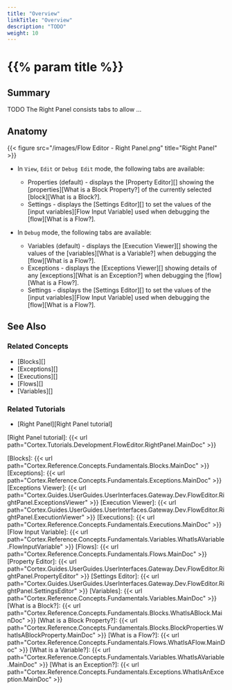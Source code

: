 ```yaml
---
title: "Overview"
linkTitle: "Overview"
description: "TODO"
weight: 10
---
```


# {{% param title %}}

## Summary
TODO
The Right Panel consists tabs to allow ...

## Anatomy

{{< figure src="/images/Flow Editor - Right Panel.png" title="Right Panel" >}}

* In `View`, `Edit` or `Debug Edit` mode, the following tabs are available:

  * Properties (default) - displays the [Property Editor][] showing the [properties][What is a Block Property?] of the currently selected [block][What is a Block?].
  * Settings - displays the [Settings Editor][] to set the values of the [input variables][Flow Input Variable] used when debugging the [flow][What is a Flow?].

* In `Debug` mode, the following tabs are available:

  * Variables (default) - displays the [Execution Viewer][] showing the values of the [variables][What is a Variable?] when debugging the [flow][What is a Flow?].
  * Exceptions - displays the [Exceptions Viewer][] showing details of any [exceptions][What is an Exception?] when debugging the [flow][What is a Flow?].
  * Settings - displays the [Settings Editor][] to set the values of the [input variables][Flow Input Variable] used when debugging the [flow][What is a Flow?].

## See Also

### Related Concepts

* [Blocks][]
* [Exceptions][]
* [Executions][]
* [Flows][]
* [Variables][]

### Related Tutorials

* [Right Panel][Right Panel tutorial]

[Right Panel tutorial]: {{< url path="Cortex.Tutorials.Development.FlowEditor.RightPanel.MainDoc" >}}

[Blocks]: {{< url path="Cortex.Reference.Concepts.Fundamentals.Blocks.MainDoc" >}}
[Exceptions]: {{< url path="Cortex.Reference.Concepts.Fundamentals.Exceptions.MainDoc" >}}
[Exceptions Viewer]: {{< url path="Cortex.Guides.UserGuides.UserInterfaces.Gateway.Dev.FlowEditor.RightPanel.ExceptionsViewer" >}}
[Execution Viewer]: {{< url path="Cortex.Guides.UserGuides.UserInterfaces.Gateway.Dev.FlowEditor.RightPanel.ExecutionViewer" >}}
[Executions]: {{< url path="Cortex.Reference.Concepts.Fundamentals.Executions.MainDoc" >}}
[Flow Input Variable]: {{< url path="Cortex.Reference.Concepts.Fundamentals.Variables.WhatIsAVariable.FlowInputVariable" >}}
[Flows]: {{< url path="Cortex.Reference.Concepts.Fundamentals.Flows.MainDoc" >}}
[Property Editor]: {{< url path="Cortex.Guides.UserGuides.UserInterfaces.Gateway.Dev.FlowEditor.RightPanel.PropertyEditor" >}}
[Settings Editor]: {{< url path="Cortex.Guides.UserGuides.UserInterfaces.Gateway.Dev.FlowEditor.RightPanel.SettingsEditor" >}}
[Variables]: {{< url path="Cortex.Reference.Concepts.Fundamentals.Variables.MainDoc" >}}
[What is a Block?]: {{< url path="Cortex.Reference.Concepts.Fundamentals.Blocks.WhatIsABlock.MainDoc" >}}
[What is a Block Property?]: {{< url path="Cortex.Reference.Concepts.Fundamentals.Blocks.BlockProperties.WhatIsABlockProperty.MainDoc" >}}
[What is a Flow?]: {{< url path="Cortex.Reference.Concepts.Fundamentals.Flows.WhatIsAFlow.MainDoc" >}}
[What is a Variable?]: {{< url path="Cortex.Reference.Concepts.Fundamentals.Variables.WhatIsAVariable.MainDoc" >}}
[What is an Exception?]: {{< url path="Cortex.Reference.Concepts.Fundamentals.Exceptions.WhatIsAnException.MainDoc" >}}
